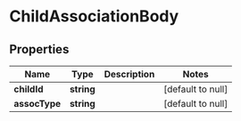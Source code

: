 # ChildAssociationBody

## Properties
Name | Type | Description | Notes
------------ | ------------- | ------------- | -------------
**childId** | **string** |  | [default to null]
**assocType** | **string** |  | [default to null]


